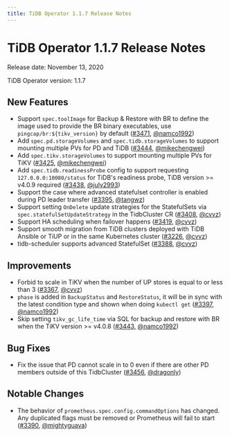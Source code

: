 ```yaml
---
title: TiDB Operator 1.1.7 Release Notes
---
```


# TiDB Operator 1.1.7 Release Notes

Release date: November 13, 2020

TiDB Operator version: 1.1.7

## New Features

- Support `spec.toolImage` for Backup & Restore with BR to define the image used to provide the BR binary executables, use `pingcap/br:${tikv_version}` by default ([#3471](https://github.com/pingcap/tidb-operator/pull/3471), [@namco1992](https://github.com/namco1992))
- Add `spec.pd.storageVolumes` and `spec.tidb.storageVolumes` to support mounting multiple PVs for PD and TiDB ([#3444](https://github.com/pingcap/tidb-operator/pull/3444), [@mikechengwei](https://github.com/mikechengwei))
- Add `spec.tikv.storageVolumes` to support mounting multiple PVs for TiKV ([#3425](https://github.com/pingcap/tidb-operator/pull/3425), [@mikechengwei](https://github.com/mikechengwei))
- Add `spec.tidb.readinessProbe` config to support requesting `127.0.0.0:10080/status` for TiDB's readiness probe, TiDB version >= v4.0.9 required ([#3438](https://github.com/pingcap/tidb-operator/pull/3438), [@july2993](https://github.com/july2993))
- Support the case where advanced statefulset controller is enabled during PD leader transfer ([#3395](https://github.com/pingcap/tidb-operator/pull/3395), [@tangwz](https://github.com/tangwz))
- Support setting `OnDelete` update strategies for the StatefulSets via `spec.statefulSetUpdateStrategy` in the TidbCluster CR ([#3408](https://github.com/pingcap/tidb-operator/pull/3408), [@cvvz](https://github.com/cvvz))
- Support HA scheduling when failover happens ([#3419](https://github.com/pingcap/tidb-operator/pull/3419), [@cvvz](https://github.com/cvvz))
- Support smooth migration from TiDB clusters deployed with TiDB Ansible or TiUP or in the same Kubernetes cluster ([#3226](https://github.com/pingcap/tidb-operator/pull/3226), [@cvvz](https://github.com/cvvz))
- tidb-scheduler supports advanced StatefulSet ([#3388](https://github.com/pingcap/tidb-operator/pull/3388), [@cvvz](https://github.com/cvvz))

## Improvements

- Forbid to scale in TiKV when the number of UP stores is equal to or less than 3 ([#3367](https://github.com/pingcap/tidb-operator/pull/3367), [@cvvz](https://github.com/cvvz))
- `phase` is added in `BackupStatus` and `RestoreStatus`, it will be in sync with the latest condition type and shown when doing `kubectl get` ([#3397](https://github.com/pingcap/tidb-operator/pull/3397), [@namco1992](https://github.com/namco1992))
- Skip setting `tikv_gc_life_time` via SQL for backup and restore with BR when the TiKV version >= v4.0.8 ([#3443](https://github.com/pingcap/tidb-operator/pull/3443), [@namco1992](https://github.com/namco1992))

## Bug Fixes

- Fix the issue that PD cannot scale in to 0 even if there are other PD members outside of this TidbCluster ([#3456](https://github.com/pingcap/tidb-operator/pull/3456), [@dragonly](https://github.com/dragonly))

## Notable Changes

- The behavior of `prometheus.spec.config.commandOptions` has changed. Any duplicated flags must be removed or Prometheus will fail to start ([#3390](https://github.com/pingcap/tidb-operator/pull/3390), [@mightyguava](https://github.com/mightyguava))
